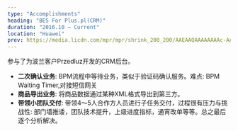 ```yaml
---
type: "Accomplishments"
heading: "BES For Plus.pl(CRM)"
duration: "2016.10 – Current"
location: "Huawei"
prev: https://media.licdn.com/mpr/mpr/shrink_200_200/AAEAAQAAAAAAAAc-AAAAJDM1Njg3YWYzLWY4ODEtNDhmMy1hYWQ2LTA2ZjE4Mjk2ZDM2YQ.png
---
```


参与了为波兰客户Przedluz开发的CRM后台。

* **二次确认业务**: BPM流程中等待业务，类似于验证码确认服务。难点: BPM Waiting Timer,对接短信网关
* **商品导出业务**: 将商品数据通过某种XML格式导出到第三方。
* **带领小团队交付**: 带领4～5人合作方人员进行子任务交付，过程很有压力与挑战性: 部门墙推诿，团队技术提升，上级进度指标，通宵改单等等。总之最后逐个分析解决。